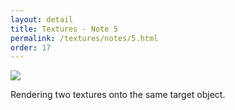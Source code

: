 ```yaml
---
layout: detail
title: Textures - Note 5
permalink: /textures/notes/5.html
order: 17
---
```


<img src="{{ site.baseurl }}/assets/textures/notes/5/1.png">

Rendering two textures onto the same target object.
